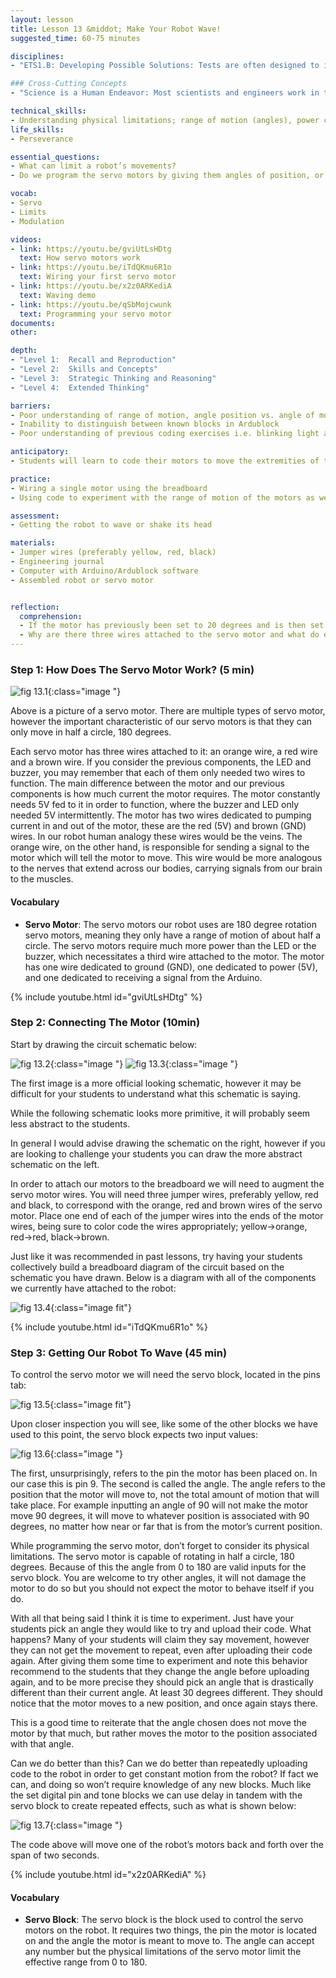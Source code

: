 ```yaml
---
layout: lesson
title: Lesson 13 &middot; Make Your Robot Wave!
suggested_time: 60-75 minutes

disciplines: 
- "ETS1.B: Developing Possible Solutions: Tests are often designed to identify failure points or difficulties, which suggest the elements of the design that need to be improved. (3-5-ETS1-3)"

### Cross-Cutting Concepts
- "Science is a Human Endeavor: Most scientists and engineers work in teams. (4-PS3-4)"

technical_skills:
- Understanding physical limitations; range of motion (angles), power consumption
life_skills:
- Perseverance

essential_questions:
- What can limit a robot’s movements? 
- Do we program the servo motors by giving them angles of position, or angles of motion? What is the difference between the two?

vocab:
- Servo
- Limits
- Modulation

videos:
- link: https://youtu.be/gviUtLsHDtg
  text: How servo motors work
- link: https://youtu.be/iTdQKmu6R1o
  text: Wiring your first servo motor
- link: https://youtu.be/x2z0ARKediA
  text: Waving demo
- link: https://youtu.be/qSbMojcwunk
  text: Programming your servo motor
documents:
other:

depth:
- "Level 1:  Recall and Reproduction"
- "Level 2:  Skills and Concepts"
- "Level 3:  Strategic Thinking and Reasoning"
- "Level 4:  Extended Thinking"

barriers: 
- Poor understanding of range of motion, angle position vs. angle of motion
- Inability to distinguish between known blocks in Ardublock
- Poor understanding of previous coding exercises i.e. blinking light and buzzer

anticipatory:
- Students will learn to code their motors to move the extremities of the robot and achieve repeated motion

practice:
- Wiring a single motor using the breadboard
- Using code to experiment with the range of motion of the motors as well as the necessary sequence for repeated motion to occur

assessment:
- Getting the robot to wave or shake its head

materials:
- Jumper wires (preferably yellow, red, black)
- Engineering journal
- Computer with Arduino/Ardublock software
- Assembled robot or servo motor


reflection:
  comprehension: 
  - If the motor has previously been set to 20 degrees and is then set to 90, how many degrees does the motor move?
  - Why are there three wires attached to the servo motor and what do each of them do?
---
```


### Step 1: How Does The Servo Motor Work? (5 min)

![fig 13.1](fig-13_1.jpg){:class="image "}

Above is a picture of a servo motor. There are multiple types of servo motor, however the important characteristic of our servo motors is that they can only move in half a circle, 180 degrees. 

Each servo motor has three wires attached to it: an orange wire, a red wire and a brown wire. If you consider the previous components, the LED and buzzer, you may remember that each of them only needed two wires to function. The main difference between the motor and our previous components is how much current the motor requires. The motor constantly needs 5V fed to it in order to function, where the buzzer and LED only needed 5V intermittently. The motor has two wires dedicated to pumping current in and out of the motor, these are the red (5V) and brown (GND) wires. In our robot human analogy these wires would be the veins. The orange wire, on the other hand, is responsible for sending a signal to the motor which will tell the motor to move. This wire would be more analogous to the nerves that extend across our bodies, carrying signals from our brain to the muscles.

#### Vocabulary
  * **Servo Motor**: The servo motors our robot uses are 180 degree rotation servo motors, meaning they only have a range of motion of about half a circle. The servo motors require much more power than the LED or the buzzer, which necessitates a third wire attached to the motor. The motor has one wire dedicated to ground (GND), one dedicated to power (5V), and one dedicated to receiving a signal from the Arduino.

{% include youtube.html id="gviUtLsHDtg" %}

### Step 2: Connecting The Motor (10min)
Start by drawing the circuit schematic below:

![fig 13.2](fig-13_2.png){:class="image "}
![fig 13.3](fig-13_3.jpg){:class="image "}

The first image is a more official looking schematic, however it may be difficult for your students to understand what this schematic is saying.

While the following schematic looks more primitive, it will probably seem less abstract to the students.

In general I would advise drawing the schematic on the right, however if you are looking to challenge your students you can draw the more abstract schematic on the left.

In order to attach our motors to the breadboard we will need to augment the servo motor wires. You will need three jumper wires, preferably yellow, red and black, to correspond with the orange, red and brown wires of the servo motor. Place one end of each of the jumper wires into the ends of the motor wires, being sure to color code the wires appropriately; yellow->orange, red->red, black->brown.

Just like it was recommended in past lessons, try having your students collectively build a breadboard diagram of the circuit based on the schematic you have drawn. Below is a diagram with all of the components we currently have attached to the robot:

![fig 13.4](fig-13_4.png){:class="image fit"}

{% include youtube.html id="iTdQKmu6R1o" %}

### Step 3: Getting Our Robot To Wave (45 min)
To control the servo motor we will need the servo block, located in the pins tab:

![fig 13.5](fig-13_5.png){:class="image fit"}
  
Upon closer inspection you will see, like some of the other blocks we have used to this point, the servo block expects two input values:

![fig 13.6](fig-13_6.png){:class="image "}

The first, unsurprisingly, refers to the pin the motor has been placed on. In our case this is pin 9. The second is called the angle. The angle refers to the position that the motor will move to, not the total amount of motion that will take place. For example inputting an angle of 90 will not make the motor move 90 degrees, it will move to whatever position is associated with 90 degrees, no matter how near or far that is from the motor’s current position.

While programming the servo motor, don’t forget to consider its physical limitations. The servo motor is capable of rotating in half a circle, 180 degrees. Because of this the angle from 0 to 180 are valid inputs for the servo block. You are welcome to try other angles, it will not damage the motor to do so but you should not expect the motor to behave itself if you do.

With all that being said I think it is time to experiment. Just have your students pick an angle they would like to try and upload their code.
What happens? Many of your students will claim they say movement, however they can not get the movement to repeat, even after uploading their code again. After giving them some time to experiment and note this behavior recommend to the students that they change the angle before uploading again, and to be more precise they should pick an angle that is drastically different than their current angle. At least 30 degrees different. They should notice that the motor moves to a new position, and once again stays there.

This is a good time to reiterate that the angle chosen does not move the motor by that much, but rather moves the motor to the position associated with that angle.

Can we do better than this? Can we do better than repeatedly uploading code to the robot in order to get constant motion from the robot? If fact we can, and doing so won’t require knowledge of any new blocks. Much like the set digital pin and tone blocks we can use delay in tandem with the servo block to create repeated effects, such as what is shown below:

![fig 13.7](fig-13_7.png){:class="image "}

The code above will move one of the robot’s motors back and forth over the span of two seconds.

{% include youtube.html id="x2z0ARKediA" %}


#### Vocabulary
  * **Servo Block**: The servo block is the block used to control the servo motors on the robot. It requires two things, the pin the motor is located on and the angle the motor is meant to move to. The angle can accept any number but the physical limitations of the servo motor limit the effective range from 0 to 180.